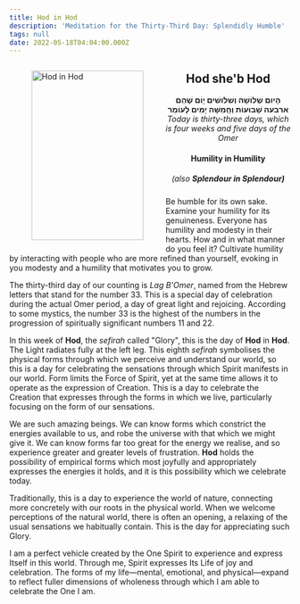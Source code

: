 ```yaml
---
title: Hod in Hod
description: 'Meditation for the Thirty-Third Day: Splendidly Humble'
tags: null
date: 2022-05-18T04:04:00.000Z
---
```


<a href="https://www.chabad.org/holidays/sefirah/omer-count_cdo/jewish/Count-the-Omer.htm">
<i class="fa fa-file" aria-hidden="true"></i></a>

<figure style='float: left'>
 <a href='/posts/img/freedom/week5/5.5-Hod_in_Hod.png' target="_blank">
   <img src='/posts/img/freedom/week5/5.5-Hod_in_Hod_s.png' alt='Hod in Hod' width='200' height='304' />
 </a>
</figure>

<div style="text-align:center">
<h2>Hod she'b Hod</h2>
<span dir="rtl"><b>הָיום שְׁלוֹשָׁה וְשׁלושׁים יָוֹם שֶׁהֵם ארבעה שָׁבוּעוֹת וְחְַמִשָּׁה יָמִים לָעוֹמֵר</b></span>
<br />
<i>ֹToday is thirty-three days, which is four weeks and five days of the Omer</i>
</p>

<h4>Humility in Humility</h4>
<h5><span style="font-weight: normal">(also </span>Splendour in Splendour)</h5>

</div>

<div class="abstract">

Be humble for its own sake. Examine your humility for its genuineness. Everyone has humility and modesty in their hearts. How and in what manner do you feel it? Cultivate humility by interacting with people who are more refined than yourself, evoking in you modesty and a humility that motivates you to grow.

</div>

The thirty-third day of our counting is _Lag B'Omer_, named from the Hebrew letters that stand for the number 33. This is a special day of celebration during the actual Omer period, a day of great light and rejoicing. According to some mystics, the number 33 is the highest of the numbers in the progression of spiritually significant numbers 11 and 22.

In this week of **Hod**, the _sefirah_ called "Glory", this is the day of **Hod** in **Hod**. The Light radiates fully at the left leg. This eighth _sefirah_ symbolises the physical forms through which we perceive and understand our world, so this is a day for celebrating the sensations through which Spirit manifests in our world. Form limits the Force of Spirit, yet at the same time allows it to operate as the expression of Creation. This is a day to celebrate the Creation that expresses through the forms in which we live, particularly focusing on the form of our sensations.

We are such amazing beings. We can know forms which constrict the energies available to us, and robe the universe with that which we might give it. We can know forms far too great for the energy we realise, and so experience greater and greater levels of frustration. **Hod** holds the possibility of empirical forms which most joyfully and appropriately expresses the energies it holds, and it is this possibility which we celebrate today.

Traditionally, this is a day to experience the world of nature, connecting more concretely with our roots in the physical world. When we welcome perceptions of the natural world, there is often an opening, a relaxing of the usual sensations we habitually contain. This is the day for appreciating such Glory.

<div class="abstract">

I am a perfect vehicle created by the One Spirit to experience and express Itself in this world. Through me, Spirit expresses Its Life of joy and celebration. The forms of my life&mdash;mental, emotional, and physical&mdash;expand to reflect fuller dimensions of wholeness through which I am able to celebrate the One I am.

</div>
